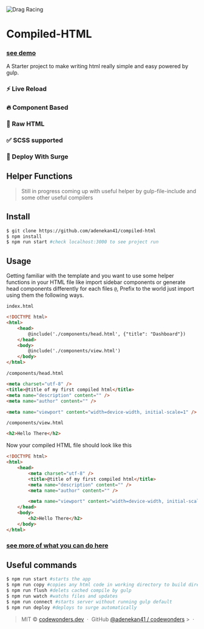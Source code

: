 ![Drag Racing](https://i.ibb.co/JtYZKpc/Group-10-2-1.png)

# Compiled-HTML

### [see demo](http://compiled-html.surge.sh/)

A Starter project to make writing html really simple and easy powered by gulp.

### ⚡️ Live Reload

### 🔥 Component Based

### 📝 Raw HTML

### ✅ SCSS supported

### 🚀 Deploy With Surge

## Helper Functions

> Still in progress coming up with useful helper by gulp-file-include and some other useful compilers

## Install

```sh
$ git clone https://github.com/adenekan41/compiled-html
$ npm install
$ npm run start #check localhost:3000 to see project run
```

## Usage

Getting familiar with the template and you want to use some helper functions in your HTML file like import sidebar components or generate head components differently for each files
`@`, Prefix to the world just import using them the following ways.

`index.html`

```html
<!DOCTYPE html>
<html>
	<head>
		@include('./components/head.html', {"title": "Dashboard"})
	</head>
	<body>
		@include('./components/view.html')
	</body>
</html>
```

`/components/head.html`

```html
<meta charset="utf-8" />
<title>@title of my first compiled html</title>
<meta name="description" content="" />
<meta name="author" content="" />

<meta name="viewport" content="width=device-width, initial-scale=1" />
```

`/components/view.html`

```html
<h2>Hello There</h2>
```

Now your compiled HTML file should look like this

```html
<!DOCTYPE html>
<html>
	<head>
		<meta charset="utf-8" />
		<title>@title of my first compiled html</title>
		<meta name="description" content="" />
		<meta name="author" content="" />

		<meta name="viewport" content="width=device-width, initial-scale=1" />
	</head>
	<body>
		<h2>Hello There</h2>
	</body>
</html>
```

### [see more of what you can do here](https://www.npmjs.com/package/gulp-file-include)

## Useful commands

```sh
$ npm run start #starts the app
$ npm run copy #copies any html code in working directory to build directory
$ npm run flush #delets cached compile by gulp
$ npm run watch #watchs files and updates
$ npm run connect #starts server without running gulp default
$ npm run deploy #deploys to surge automatically
```

> MIT © [codewonders.dev](https://codewonders.dev) &nbsp;&middot;&nbsp; GitHub
> [@adenekan41 / codewonders](https://github.com/adenekan41) > &nbsp;&middot;&nbsp;

<!-- {blockquote: style='display:none'} -->
